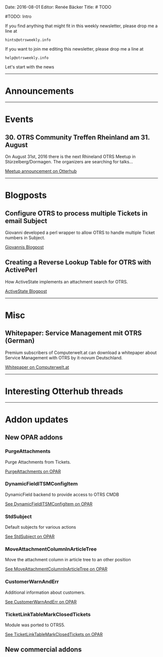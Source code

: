 Date: 2016-08-01
Editor: Renée Bäcker
Title: # TODO


#TODO: Intro

If you find anything that
might fit in this weekly newsletter, please drop me a line at

`hints@otrsweekly.info`

If you want to join me editing this newsletter, please drop me a line at

`help@otrsweekly.info`

Let's start with the news

<hr>

# Announcements

<hr>

# Events

## 30. OTRS Community Treffen Rheinland am 31. August

On August 31st, 2016 there is the next Rhineland OTRS Meetup in Stürzelberg/Dormagen. The organizers
are searching for talks...

[Meetup announcement on Otterhub](http://forums.otterhub.org/viewtopic.php?f=34&t=33048)

<hr>

# Blogposts

## Configure OTRS to process multiple Tickets in email Subject

Giovanni developed a perl wrapper to allow OTRS to handle multiple Ticket numbers
in Subject.

[Giovannis Blogpost](https://scubarda.wordpress.com/2016/07/29/configure-otrs-to-process-multiple-tickets-in-email-subject/)

## Creating a Reverse Lookup Table for OTRS with ActivePerl

How ActiveState implements an attachment search for OTRS.

[ActiveState Blogpost](http://www.activestate.com/blog/2016/07/creating-reverse-lookup-table-otrs-activeperl)

<hr>

# Misc

## Whitepaper: Service Management mit OTRS (German)

Premium subscribers of Computerwelt.at can download a whitepaper about Service Management with OTRS by it-novum Deutschland.

[Whitepaper on Computerwelt.at](https://www.computerwelt.at/whitepaper/detail/artikel/116708-service-management-mit-otrs/)

<hr>

# Interesting Otterhub threads

<hr>

# Addon updates

## New OPAR addons

### PurgeAttachments

Purge Attachments from Tickets.

[PurgeAttachments on OPAR](http://opar.perl-services.de/dist/PurgeAttachments)

### DynamicFieldITSMConfigItem

DynamicField backend to provide access to OTRS CMDB 

[See DynamicFieldITSMConfigItem on OPAR](http://opar.perl-services.de/dist/DynamicFieldITSMConfigItem)

### StdSubject

Default subjects for various actions 

[See StdSubject on OPAR](http://opar.perl-services.de/dist/StdSubject)

### MoveAttachmentColumnInArticleTree

Move the attachment column in article tree to an other position

[See MoveAttachmentColumnInArticleTree on OPAR](http://opar.perl-services.de/dist/MoveAttachmentColumnInArticleTree)

### CustomerWarnAndErr

Additional information about customers.

[See CustomerWarnAndErr on OPAR](http://opar.perl-services.de/dist/CustomerWarnAndErr)

### TicketLinkTableMarkClosedTickets

Module was ported to OTRS5.

[See TicketLinkTableMarkClosedTickets on OPAR](http://opar.perl-services.de/dist/TicketLinkTableMarkClosedTickets)

## New commercial addons
